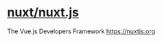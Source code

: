 # [nuxt/nuxt.js](https://github.com/nuxt/nuxt.js)

The Vue.js Developers Framework https://nuxtjs.org
